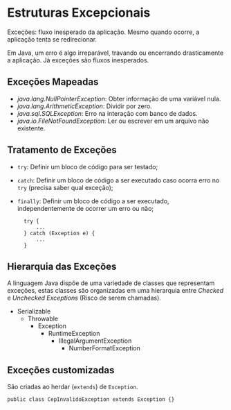 # Estruturas Excepcionais

Exceções: fluxo inesperado da aplicação. Mesmo quando ocorre, a aplicação tenta se redirecionar.

Em Java, um erro é algo irreparável, travando ou encerrando drasticamente a aplicação. Já exceções são fluxos inesperados.

## Exceções Mapeadas

- _java.lang.NullPointerException_: Obter informação de uma variável nula.
- _java.lang.ArithmeticException_: Dividir por zero.
- _java.sql.SQLException_: Erro na interação com banco de dados.
- _java.io.FileNotFoundException_: Ler ou escrever em um arquivo não existente.

## Tratamento de Exceções

- `try`: Definir um bloco de código para ser testado;
- `catch`: Definir um bloco de código a ser executado caso ocorra erro no `try` (precisa saber qual exceção);
- `finally`: Definir um bloco de código a ser executado, independentemente de ocorrer um erro ou não;

        try {
            ...
        } catch (Exception e) {
            ...            
        }

## Hierarquia das Exceções

A linguagem Java dispõe de uma variedade de classes que representam exceções, estas classes são organizadas em uma hierarquia entre _Checked_ e _Unchecked Exceptions_ (Risco de serem chamadas).

- Serializable
  - Throwable
    - Exception
      - RuntimeException
        - IllegalArgumentException
          - NumberFormatException

## Exceções customizadas

São criadas ao herdar (`extends`) de `Exception`.

`public class CepInvalidoException extends Exception {}`
